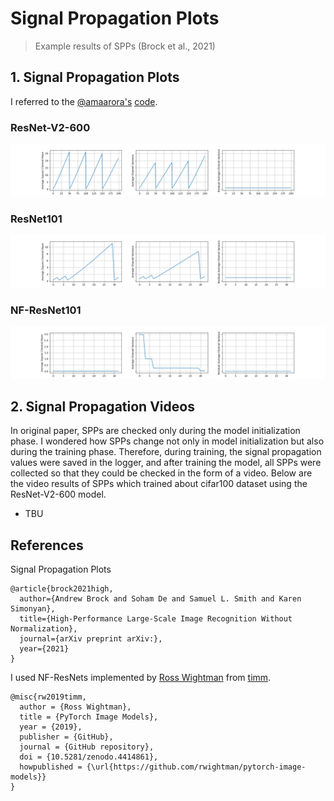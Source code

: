 # Signal Propagation Plots

> Example results of SPPs (Brock et al., 2021)

## 1. Signal Propagation Plots

I referred to the [@amaarora's](https://gist.github.com/amaarora) [code](https://gist.github.com/amaarora/2c6199c3441c0d72f356f39fb9f59611).

### ResNet-V2-600

![img](assets/img/spp_resnet_v2_600.png)

### ResNet101

![img](assets/img/spp_resnet101.png)

### NF-ResNet101

![img](assets/img/spp_nf_resnet101.png)

## 2. Signal Propagation Videos

In original paper, SPPs are checked only during the model initialization phase. I wondered how SPPs change not only in model initialization but also during the training phase. Therefore, during training, the signal propagation values were saved in the logger, and after training the model, all SPPs were collected so that they could be checked in the form of a video. Below are the video results of SPPs which trained about cifar100 dataset using the ResNet-V2-600 model.

- TBU

## References

Signal Propagation Plots

```
@article{brock2021high,
  author={Andrew Brock and Soham De and Samuel L. Smith and Karen Simonyan},
  title={High-Performance Large-Scale Image Recognition Without Normalization},
  journal={arXiv preprint arXiv:},
  year={2021}
}
```

I used NF-ResNets implemented by [Ross Wightman](https://github.com/rwightman) from [timm](https://github.com/rwightman/pytorch-image-models/blob/master/timm/models/nfnet.py).

```
@misc{rw2019timm,
  author = {Ross Wightman},
  title = {PyTorch Image Models},
  year = {2019},
  publisher = {GitHub},
  journal = {GitHub repository},
  doi = {10.5281/zenodo.4414861},
  howpublished = {\url{https://github.com/rwightman/pytorch-image-models}}
}
```
